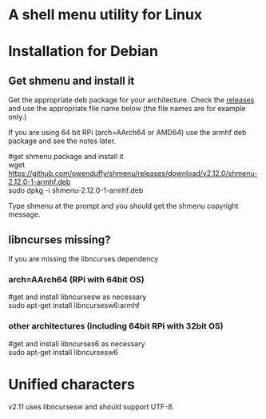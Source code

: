 # A shell menu utility for Linux

# Installation for Debian
## Get shmenu and install it
Get the appropriate deb package for your architecture. Check the [releases](https://github.com/owenduffy/shmenu/releases) and use the
appropriate file name below (the file names are for example only.)

If you are using 64 bit RPi (arch=AArch64 or AMD64) use the armhf deb package and see the notes later.

#get shmenu package and install it  
wget https://github.com/owenduffy/shmenu/releases/download/v2.12.0/shmenu-2.12.0-1-armhf.deb  
sudo dpkg -i shmenu-2.12.0-1-armhf.deb

Type shmenu at the prompt and you should get the shmenu copyright message.

## libncurses missing?

If you are missing the libncurses dependency

### arch=AArch64 (RPi with 64bit OS)

#get and install libncursesw as necessary  
sudo apt-get install libncursesw6:armhf

### other architectures (including 64bit RPi with 32bit OS)

#get and install libncurses6 as necessary  
sudo apt-get install libncursesw6

# Unified characters

v2.11 uses libncursesw and should support UTF-8.
